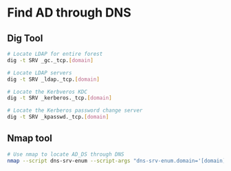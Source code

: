 # Find AD through DNS

## Dig Tool

```bash
# Locate LDAP for entire forest
dig -t SRV _gc._tcp.[domain]
```

```bash
# Locate LDAP servers
dig -t SRV _ldap._tcp.[domain]
```

```bash
# Locate the Kerbveros KDC
dig -t SRV _kerberos._tcp.[domain]
```

```bash
# Locate the Kerberos password change server
dig -t SRV _kpasswd._tcp.[domain]
```

## Nmap tool

```bash
# Use nmap to locate AD_DS through DNS 
nmap --script dns-srv-enum --script-args "dns-srv-enum.domain='[domain]'"
```
